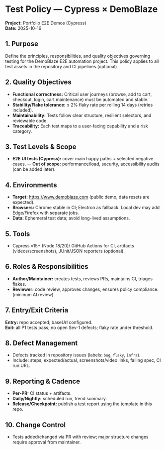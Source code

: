 # Test Policy — Cypress × DemoBlaze
**Project:** Portfolio E2E Demos (Cypress)  
**Date:** 2025-10-16

## 1. Purpose
Define the principles, responsibilities, and quality objectives governing testing for the DemoBlaze E2E automation project. This policy applies to all test assets in the repository and CI pipelines.(optional)

## 2. Quality Objectives
- **Functional correctness:** Critical user journeys (browse, add to cart, checkout, login, cart maintenance) must be automated and stable.
- **Stability/Flake tolerance:** ≤ 2% flaky rate per rolling 14 days (retries included).
- **Maintainability:** Tests follow clear structure, resilient selectors, and reviewable code.
- **Traceability:** Each test maps to a user-facing capability and a risk category.

## 3. Test Levels & Scope
- **E2E UI tests (Cypress):** cover main happy paths + selected negative cases.
-- **Out of scope:** performance/load, security, accessibility audits (can be added later).

## 4. Environments
- **Target:** https://www.demoblaze.com (public demo, data resets are expected).
- **Browsers:** Chrome stable in CI; Electron as fallback. Local dev may add Edge/Firefox with separate jobs.
- **Data:** Ephemeral test data; avoid long-lived assumptions.

## 5. Tools
- Cypress v15+ (Node 18/20)/ GitHub Actions for CI, artifacts (videos/screenshots), JUnit/JSON reporters (optional).

## 6. Roles & Responsibilities
- **Author/Maintainer:** creates tests, reviews PRs, maintains CI, triages flakes.
- **Reviewer:** code review, approves changes, ensures policy compliance. (mininum  AI review)

## 7. Entry/Exit Criteria
**Entry:** repo accepted; baseUrl configured.  
**Exit:** all P1 tests pass; no open Sev-1 defects; flaky rate under threshold.

## 8. Defect Management
- Defects tracked in repository issues (labels: `bug`, `flaky`, `infra`).
- Include: steps, expected/actual, screenshots/video links, failing spec, CI run URL.

## 9. Reporting & Cadence
- **Per-PR:** CI status + artifacts.  
- **Daily/Nightly:** scheduled run, trend summary.  
- **Release/Checkpoint:** publish a test report using the template in this repo.

## 10. Change Control
- Tests added/changed via PR with review; major structure changes require approval from maintainer.
